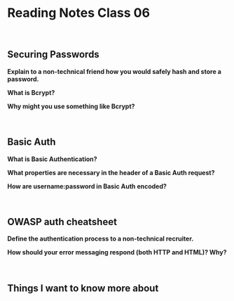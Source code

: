 # Reading Notes Class 06

<br>

## Securing Passwords

**Explain to a non-technical friend how you would safely hash and store a password.**

**What is Bcrypt?**

**Why might you use something like Bcrypt?**

<br>

## Basic Auth

**What is Basic Authentication?**

**What properties are necessary in the header of a Basic Auth request?**

**How are username:password in Basic Auth encoded?**

<br>

## OWASP auth cheatsheet

**Define the authentication process to a non-technical recruiter.**

**How should your error messaging respond (both HTTP and HTML)? Why?**

<br>

## Things I want to know more about
